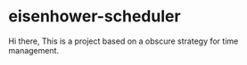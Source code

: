 # eisenhower-scheduler
Hi there, This is a project based on a obscure strategy for time management.
